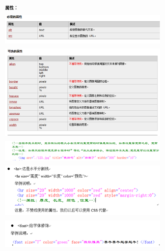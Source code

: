 **属性：**

![](/img/Language/HTML/img/86bd3b71-443f-4c26-bf86-322bf5945d33.png)

![](/img/Language/HTML/img/1f7be5ce-fb7b-44be-8fba-45c8896227b4.png)

![](/img/Language/HTML/img/52ae3ebe-f2e7-4706-84af-a1c32d5160aa.png)

![](/img/Language/HTML/img/17643812.png)

![](/img/Language/HTML/img/17672843.png)

